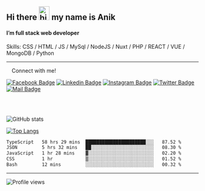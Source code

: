 ## Hi there <img src="https://user-images.githubusercontent.com/1303154/88677602-1635ba80-d120-11ea-84d8-d263ba5fc3c0.gif" width="28px" height="36" alt="hi"> my name is Anik

#### I’m full stack web developer

Skills:  CSS / HTML / JS / MySql / NodeJS / Nuxt / PHP / REACT / VUE / MongoDB / Python


---

&emsp;Connect with me!

<a href="https://www.facebook.com/anik.aritro" target="_blank">![Facebook Badge](https://img.shields.io/badge/Facebook-1877F2?style=for-the-badge&logo=facebook&logoColor=white)</a> [![Linkedin Badge](https://img.shields.io/badge/LinkedIn-0077B5?style=for-the-badge&logo=linkedin&logoColor=white)](https://www.linkedin.com/in/anik-hossain-dev) [![Instagram Badge](https://img.shields.io/badge/Instagram-E4405F?style=for-the-badge&logo=instagram&logoColor=white)](https://www.instagram.com/aritro.anik) [![Twitter Badge](https://img.shields.io/badge/Twitter-1DA1F2?style=for-the-badge&logo=twitter&logoColor=white)](https://twitter.com/AritroAnik) [![Mail Badge](https://img.shields.io/badge/Gmail-D14836?style=for-the-badge&logo=gmail&logoColor=white)](mailto:anik.wdev@gmail.com)

</br>
</br>


![GitHub stats](https://github-readme-stats.vercel.app/api?username=anik-hossain&show_icons=true&theme=monokai)

[![Top Langs](https://github-readme-stats.vercel.app/api/top-langs/?username=anik-hossain&layout=compact&theme=monokai)](https://github.com/anik-hossain)

<!--START_SECTION:waka-->

```txt
TypeScript   58 hrs 29 mins  ██████████████████████░░░   87.52 %
JSON         5 hrs 32 mins   ██░░░░░░░░░░░░░░░░░░░░░░░   08.30 %
JavaScript   1 hr 28 mins    ▓░░░░░░░░░░░░░░░░░░░░░░░░   02.20 %
CSS          1 hr            ▒░░░░░░░░░░░░░░░░░░░░░░░░   01.52 %
Bash         12 mins         ░░░░░░░░░░░░░░░░░░░░░░░░░   00.32 %
```

<!--END_SECTION:waka-->
---

![Profile views](https://gpvc.arturio.dev/anik-hossain)  
